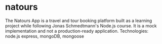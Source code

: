 # natours
The Natours App is a travel and tour booking platform built as a learning project while following Jonas Schmedtmann's Node.js course. It is a mock implementation and not a production-ready application.
Technologies: node.js express, mongoDB, mongoose
